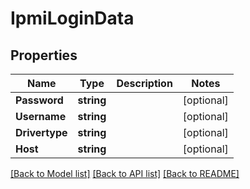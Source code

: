 # IpmiLoginData

## Properties

Name | Type | Description | Notes
------------ | ------------- | ------------- | -------------
**Password** | **string** |  | [optional] 
**Username** | **string** |  | [optional] 
**Drivertype** | **string** |  | [optional] 
**Host** | **string** |  | [optional] 

[[Back to Model list]](../README.md#documentation-for-models) [[Back to API list]](../README.md#documentation-for-api-endpoints) [[Back to README]](../README.md)


